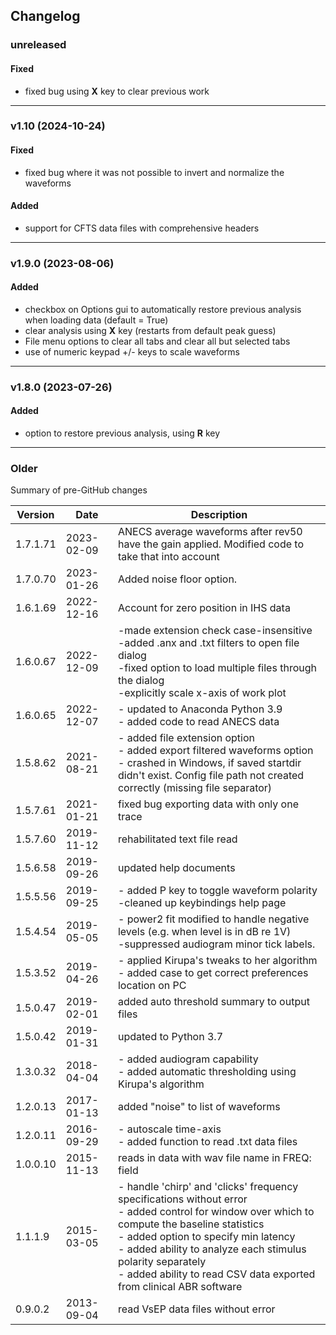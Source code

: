 ## Changelog

### unreleased
#### Fixed 
- fixed bug using **X** key to clear previous work

---

### v1.10 (2024-10-24)
#### Fixed
- fixed bug where it was not possible to invert and normalize the waveforms
#### Added
- support for CFTS data files with comprehensive headers

---

### v1.9.0 (2023-08-06)  
#### Added
- checkbox on Options gui to automatically restore previous analysis when loading data (default = True)
- clear analysis using **X** key (restarts from default peak guess)
- File menu options to clear all tabs and clear all but selected tabs
- use of numeric keypad +/- keys to scale waveforms
 
---

### v1.8.0 (2023-07-26) 
#### Added
- option to restore previous analysis, using **R** key 

---

### Older
Summary of pre-GitHub changes

| Version | Date | Description |
| --- | --- | --- |
| 1.7.1.71 | 2023-02-09 | ANECS average waveforms after rev50 have the gain applied. Modified code to take that into account |
| 1.7.0.70 | 2023-01-26 | Added noise floor option. |
| 1.6.1.69 | 2022-12-16 | Account for zero position in IHS data |
| 1.6.0.67 | 2022-12-09 | -made extension check case-insensitive<br>-added .anx and .txt filters to open file dialog<br>-fixed option to load multiple files through the dialog<br>-explicitly scale x-axis of work plot |
| 1.6.0.65 | 2022-12-07 | - updated to Anaconda Python 3.9<br>- added code to read ANECS data |
| 1.5.8.62 | 2021-08-21 | - added file extension option<br>- added export filtered waveforms option<br>- crashed in Windows, if saved startdir didn't exist. Config file path not created correctly (missing file separator) |
| 1.5.7.61 | 2021-01-21 | fixed bug exporting data with only one trace |
| 1.5.7.60 | 2019-11-12 | rehabilitated text file read |
| 1.5.6.58 | 2019-09-26 | updated help documents |
| 1.5.5.56 | 2019-09-25 | - added P key to toggle waveform polarity<br>-cleaned up keybindings help page |
| 1.5.4.54 | 2019-05-05 | - power2 fit modified to handle negative levels (e.g. when level is in dB re 1V)<br>-suppressed audiogram minor tick labels. |
| 1.5.3.52 | 2019-04-26 | - applied Kirupa's tweaks to her algorithm<br>- added case to get correct preferences location on PC |
| 1.5.0.47 | 2019-02-01 | added auto threshold summary to output files |
| 1.5.0.42 | 2019-01-31 | updated to Python 3.7 |
| 1.3.0.32 | 2018-04-04 | - added audiogram capability<br>- added automatic thresholding using Kirupa's algorithm |
| 1.2.0.13 | 2017-01-13 | added "noise" to list of waveforms |
| 1.2.0.11 | 2016-09-29 | - autoscale time-axis<br>- added function to read .txt data files |
| 1.0.0.10 | 2015-11-13 | reads in data with wav file name in FREQ: field |
| 1.1.1.9 | 2015-03-05 | - handle 'chirp' and 'clicks' frequency specifications without error<br>- added control for window over which to compute the baseline statistics<br>- added option to specify min latency<br>- added ability to analyze each stimulus polarity separately<br>- added ability to read CSV data exported from clinical ABR software |
| 0.9.0.2 | 2013-09-04 |  read VsEP data files without error |












